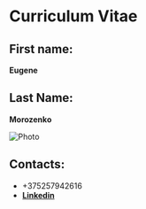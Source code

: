 # Curriculum Vitae

## First name: 
**Eugene**
## Last Name:
**Morozenko**

![Photo](https://sun9-34.userapi.com/impg/o0E91uCHZQV60VADn4BfqZYetQOoThWfbTG-6g/v2SpWsbsfdU.jpg?size=137x140&quality=96&proxy=1&sign=364a8c75f508f641399bd871fabc6c35&type=album)

## Contacts:
- +375257942616
- [**Linkedin**](https://www.linkedin.com/in/eugenemorozenko/)   

